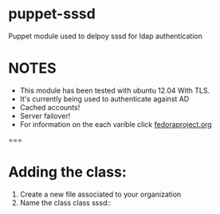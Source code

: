 puppet-sssd
===========

Puppet module used to delpoy sssd for ldap authentication

# NOTES
- This module has been tested with ubuntu 12.04 With TLS.
- It's currently being used to authenticate against AD
- Cached accounts!
- Server failover!
- For information on the each varible click
[fedoraproject.org](http://docs.fedoraproject.org/en-US/Fedora/15/html/Deployment_Guide/chap-SSSD_User_Guide-Configuring_Services.html)


===

# Adding the class:
1. Create a new file associated to your organization
2. Name the class class sssd::<title of new file>
3. Make the appropiate changes.

<pre>
      class { 'sssd':
        ldap_base => 'dc=mycompany,dc=com',
        ldap_uri  => 'ldap://ldap1.mycompany.com, ldap://ldap2.mycompany.com',
      }
</pre>

===

# Extra Files

- *lighdm.conf*    ->  Used to manage the login screen  '/etc/lightdm/lightdm.conf'
- *password-auth*  ->  Can change it to what you like  (Module will put it where it goes)
- *system-auth*    ->  Same as password-auth
- *nsswitch.conf*  ->  Can change it to what you like  (Module will put it where it goes)

Be sure to restart lightdm when making changes to the associated files.

Others/optional
- *group.conf*     ->  Used to give ldap users local groups  '/etc/security/group.conf'
- Certs            ->  If using TLS you will need to put the certs for the server on the host
- '/etc/hosts'     ->  May need to add your servers so the client can resolve the hostname of the servers

